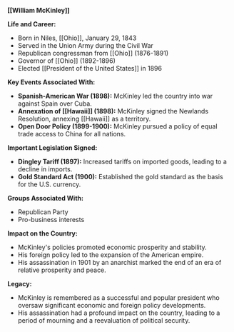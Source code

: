 **[[William McKinley]]**

**Life and Career:**

* Born in Niles, [[Ohio]], January 29, 1843
* Served in the Union Army during the Civil War
* Republican congressman from [[Ohio]] (1876-1891)
* Governor of [[Ohio]] (1892-1896)
* Elected [[President of the United States]] in 1896

**Key Events Associated With:**

* **Spanish-American War (1898):** McKinley led the country into war against Spain over Cuba.
* **Annexation of [[Hawaii]] (1898):** McKinley signed the Newlands Resolution, annexing [[Hawaii]] as a territory.
* **Open Door Policy (1899-1900):** McKinley pursued a policy of equal trade access to China for all nations.

**Important Legislation Signed:**

* **Dingley Tariff (1897):** Increased tariffs on imported goods, leading to a decline in imports.
* **Gold Standard Act (1900):** Established the gold standard as the basis for the U.S. currency.

**Groups Associated With:**

* Republican Party
* Pro-business interests

**Impact on the Country:**

* McKinley's policies promoted economic prosperity and stability.
* His foreign policy led to the expansion of the American empire.
* His assassination in 1901 by an anarchist marked the end of an era of relative prosperity and peace.

**Legacy:**

* McKinley is remembered as a successful and popular president who oversaw significant economic and foreign policy developments.
* His assassination had a profound impact on the country, leading to a period of mourning and a reevaluation of political security.